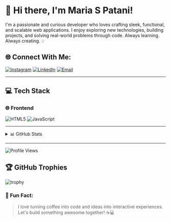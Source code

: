# 👋 Hi there, I'm Maria S Patani!

I'm a passionate and curious developer who loves crafting sleek, functional, and scalable web applications. I enjoy exploring new technologies, building projects, and solving real-world problems through code. Always learning. Always creating. 💡

## 🌐 Connect With Me:
[![Instagram](https://img.shields.io/badge/Instagram-%23E4405F.svg?logo=Instagram&logoColor=white)](https://instagram.com/maria_s_patani)
[![LinkedIn](https://img.shields.io/badge/LinkedIn-%230077B5.svg?logo=linkedin&logoColor=white)](https://www.linkedin.com/in/maria-s-patani-79a6a0327)
[![Email](https://img.shields.io/badge/Email-D14836?logo=gmail&logoColor=white)](mailto:chinnu.patani0808@gmail.com)

---

## 💻 Tech Stack

### 🌐 Frontend
![HTML5](https://img.shields.io/badge/html5-%23E34F26.svg?style=for-the-badge&logo=html5&logoColor=white)
![JavaScript](https://img.shields.io/badge/javascript-%23323330.svg?style=for-the-badge&logo=javascript&logoColor=%23F7DF1E)

<!--### 🛠️ Tools, Languages & Design
![Python](https://img.shields.io/badge/python-3670A0?style=for-the-badge&logo=python&logoColor=ffdd54)
![Java](https://img.shields.io/badge/java-%23ED8B00.svg?style=for-the-badge&logo=openjdk&logoColor=white)
![C](https://img.shields.io/badge/c-%2300599C.svg?style=for-the-badge&logo=c&logoColor=white)-->


---

<details>
  <summary>📊 GitHub Stats</summary>

  <br/>

  ![](https://github-readme-stats.vercel.app/api?username=mariaspatani&theme=dark&hide_border=false&include_all_commits=true&count_private=true)

  ![](https://nirzak-streak-stats.vercel.app/?user=mariaspatani&theme=dark&hide_border=false)

  ![](https://github-readme-stats.vercel.app/api/top-langs/?username=mariaspatani&theme=dark&hide_border=false&include_all_commits=true&count_private=true&layout=compact)

</details>

---

![Profile Views](https://komarev.com/ghpvc/?username=mariaspatani&color=ff69b4&label=Profile+Views&style=flat-square)

## 🏆 GitHub Trophies
![trophy](https://github-profile-trophy.vercel.app/?username=mariaspatani&theme=radical&no-frame=false&no-bg=true&margin-w=15&column=3)


### 📌 Fun Fact:
> I love turning coffee into code and ideas into interactive experiences. Let's build something awesome together! ☕💻

